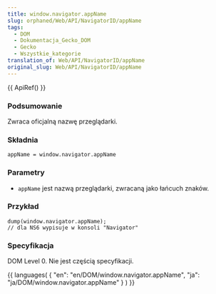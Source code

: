 ```yaml
---
title: window.navigator.appName
slug: orphaned/Web/API/NavigatorID/appName
tags:
  - DOM
  - Dokumentacja_Gecko_DOM
  - Gecko
  - Wszystkie_kategorie
translation_of: Web/API/NavigatorID/appName
original_slug: Web/API/NavigatorID/appName
---
```

{{ ApiRef() }}

### Podsumowanie

Zwraca oficjalną nazwę przeglądarki.

### Składnia

    appName = window.navigator.appName

### Parametry

- `appName` jest nazwą przeglądarki, zwracaną jako łańcuch znaków.

### Przykład

    dump(window.navigator.appName);
    // dla NS6 wypisuje w konsoli "Navigator"

### Specyfikacja

DOM Level 0. Nie jest częścią specyfikacji.



{{ languages( { "en": "en/DOM/window\.navigator.appName", "ja": "ja/DOM/window\.navigator.appName" } ) }}
